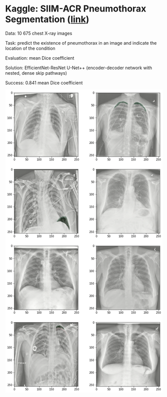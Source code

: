 # Kaggle: SIIM-ACR Pneumothorax Segmentation ([link](https://www.kaggle.com/c/siim-acr-pneumothorax-segmentation))

Data: 10 675 chest X-ray images

Task: predict the existence of pneumothorax in an image and indicate the location of the condition

Evaluation: mean Dice coefficient

Solution: EfficientNet-ResNet U-Net++ (encoder-decoder network with nested, dense skip pathways)

Success: 0.841 mean Dice coefficient

![](predictions.png)
